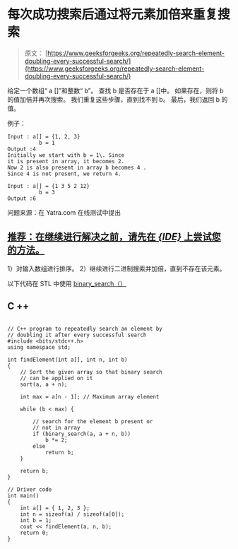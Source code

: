 # 每次成功搜索后通过将元素加倍来重复搜索

> 原文： [https://www.geeksforgeeks.org/repeatedly-search-element-doubling-every-successful-search/](https://www.geeksforgeeks.org/repeatedly-search-element-doubling-every-successful-search/)

给定一个数组“ a []”和整数“ b”。 查找 b 是否存在于 a []中。 如果存在，则将 b 的值加倍并再次搜索。 我们重复这些步骤，直到找不到 b。 最后，我们返回 b 的值。

例子：

```
Input : a[] = {1, 2, 3}
          b = 1 
Output :4
Initially we start with b = 1\. Since 
it is present in array, it becomes 2.
Now 2 is also present in array b becomes 4 .
Since 4 is not present, we return 4.

Input : a[] = {1 3 5 2 12}
          b = 3 
Output :6

```

问题来源：在 Yatra.com 在线测试中提出

## [推荐：在继续进行解决之前，请先在 ***<u>{IDE}</u>*** 上尝试您的方法。](https://ide.geeksforgeeks.org/)

1）对输入数组进行排序。
2）继续进行二进制搜索并加倍，直到不存在该元素。

以下代码在 STL
中使用 [binary_search（）](https://www.geeksforgeeks.org/binary-search-algorithms-the-c-standard-template-library-stl/)

## C ++

```

// C++ program to repeatedly search an element by 
// doubling it after every successful search 
#include <bits/stdc++.h> 
using namespace std; 

int findElement(int a[], int n, int b) 
{ 
    // Sort the given array so that binary search 
    // can be applied on it 
    sort(a, a + n); 

    int max = a[n - 1]; // Maximum array element 

    while (b < max) { 

        // search for the element b present or 
        // not in array 
        if (binary_search(a, a + n, b)) 
            b *= 2; 
        else
            return b; 
    } 

    return b; 
} 

// Driver code 
int main() 
{ 
    int a[] = { 1, 2, 3 }; 
    int n = sizeof(a) / sizeof(a[0]); 
    int b = 1; 
    cout << findElement(a, n, b); 
    return 0; 
} 

```